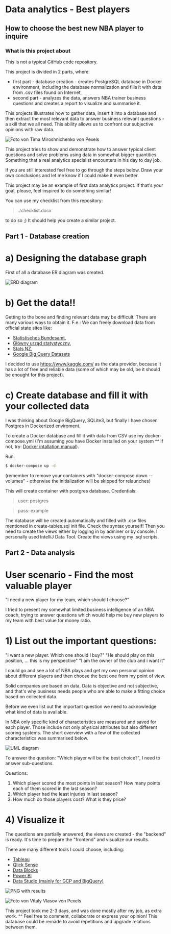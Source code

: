 # Data analytics - Best players

## How to choose the best new NBA player to inquire

### What is this project about

This is not a typical GitHub code repository.

This project is divided in 2 parts, where:

- first part - database creation - creates PostgreSQL database in Docker environment, including the database normalization and fills it with data from
  .csv files found on Internet,
- second part - analyzes the data, answers NBA trainer business questions and creates a report to visualize and summarise it.

This projects illustrates how to gather data, insert it into a database and
then extract the most relevant data to answer business relevant questions - a skill that we all need.
This ability allows us to confront our subjective opinions with raw data.

![Foto von Tima Miroshnichenko von Pexels](./img/tima-miroshnichenko-5586480.jpg)

This project tries to show and demonstrate how to answer typical client questions and solve problems using data in somewhat bigger quantities.
Something that a real analytics specialist encounters in his day to day job.

If you are still interested feel free to go through the steps below.
Draw your own conclusions and let me know if I could make it even better.

This project may be an example of first data analytics project.
If that's your goal, please, feel inspired to do something similar!

You can use my checklist from this repository:

> ./checklist.docx

to do so ;) It should help you create a similar project.

## Part 1 - Database creation

# a) Designing the database graph

First of all a database ER diagram was created.

![ERD diagram](./img/ERD-diagram-9.jpg)

# b) Get the data!!

Getting to the bone and finding relevant data may be difficult. There are many various ways to obtain it. F.e.: We can freely download data from official state sites like:

- [Statistisches Bundesamt](https://www.destatis.de/DE/Home/_inhalt.html),
- [Główny urząd statystyczny](https://stat.gov.pl/),
- [Stats NZ](https://stats.govt.nz/large-datasets/csv-files-for-download/),
- [Google Big Query Datasets](https://cloud.google.com/bigquery/)

I decided to use https://www.kaggle.com/ as the data provider, because it has a lot of free and reliable data (some of which may be old, be it should be enought for this project).

# c) Create database and fill it with your collected data

I was thinking about Google BigQuery, SQLite3, but finally I have chosen Postgres in Dockerized enviroment.

To create a Docker database and fill it with data from CSV use my docker-compose.yml
(I'm assuming you have Docker installed on your system ^^ If not, try: [Docker intallation manual](https://docs.docker.com/engine/install/)).

Run:

```sh
$ docker-compose up -d
```

(remember to remove your containers with "docker-compose down --volumes" - otherwise the initialization will be skipped for relaunches)

This will create container with postgres database. Credentials:

> user: postgres

> pass: example

The database will be created automatically and filled with .csv files mentioned in create-tables.sql init file. Check the syntax yourself! Then you need to create the views either by logging in by adminer or by console. I personally used IntelliJ Data Tool. Create the views using my .sql scripts.

## Part 2 - Data analysis

# User scenario - Find the most valuable player

"I need a new player for my team, which should I choose?"

I tried to present my somewhat limited business intelligence of an NBA coach, trying to answer questions which would
help me buy new players to my team with best value for money ratio.

# 1) List out the important questions:

"I want a new player. Which one should I buy?"
"He should play on this position, ... this is my perspective"
"I am the owner of the club and i want it"

I could go and see a lot of NBA plays and get my own personal opinion
about different players and then choose the best one from my point of view.

Solid companies are based on data. Data is objective and not subjective,
and that's why business needs people who are able to make a fitting choice
based on collected data.

Before we even list out the important question we need to acknowledge what kind of data is available.

In NBA only specific kind of characteristics are measured and saved for each player. Those include not only physical attributes
but also different scoring systems. The short overview with a few of the collected characteristics was summarised below.

![UML diagram](./img/database-UML.jpg)

To answer the question: "Which player will be the best choice?", I need to answer sub-questions.

Questions:

1. Which player scored the most points in last season? How many points each of them scored in the last season?
2. Which player had the least injuries in last season?
3. How much do those players cost? What is they price?

# 4) Visualize it

The questions are partially answered, the views are created - the "backend" is ready. It's time to prepare the "frontend" and visualize our results.

There are many different tools I could choose, including:

- [Tableau](https://www.tableau.com/)
- [Qlick Sense](https://www.qlik.com/)
- [Data Blocks](https://datablocks.pro/)
- [Power BI](https://powerbi.microsoft.com/en-au/)
- [Data Studio (mainly for GCP and BigQuery)](https://datastudio.google.com/)

![PNG with results](./final-results.png)

![Foto von Vitaly Vlasov von Pexels](./img/vitaly-vlasov-1342460.jpg)

This project took me 2-3 days, and was done mostly after my job, as extra work. ^^
Feel free to comment, collaborate or express your opinion!
This database could be remade to avoid repetitions and upgrade relations between them.
